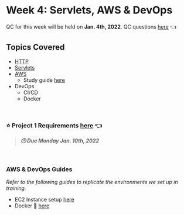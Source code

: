 # Week 4: Servlets, AWS & DevOps
QC for this week will be held on **Jan. 4th, 2022**. QC questions [here](https://github.com/211129-Enterprise/demos/blob/main/4-servlets-devops/qc-questions.md) 👈

## Topics Covered
- [HTTP](https://github.com/211129-Enterprise/demos/blob/main/4-servlets-devops/notes/http.md)
- [Servlets](https://github.com/211129-Enterprise/demos/blob/main/4-servlets-devops/qc-questions.md#servlets)
- [AWS](https://github.com/211129-Enterprise/demos/blob/main/4-servlets-devops/qc-questions.md#aws)
  - Study guide [here](https://github.com/211129-Enterprise/demos/blob/main/4-servlets-devops/notes/aws.md)
- DevOps
  - CI/CD
  - Docker

<br>

### :star: Project 1 Requirements [here](https://github.com/211129-Enterprise/demos/tree/main/4-servlets-devops/project-1) 👈
>***:clock2: Due Monday Jan. 10th, 2022***

<br>

### AWS & DevOps Guides
*Refer to the following guides to replicate the environments we set up in training.* 

- EC2 Instance setup [here](https://github.com/211129-Enterprise/demos/blob/main/4-servlets-devops/notes/ec2-setup-guide.sh)
- Docker 🐳 [here](https://github.com/211129-Enterprise/demos/blob/main/4-servlets-devops/notes/docker.md)

<br>


